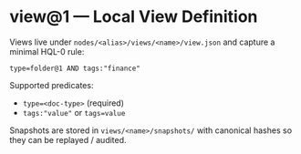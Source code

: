 # view@1 — Local View Definition

Views live under `nodes/<alias>/views/<name>/view.json` and capture a minimal
HQL-0 rule:

```
type=folder@1 AND tags:"finance"
```

Supported predicates:
- `type=<doc-type>` (required)
- `tags:"value"` or `tags=value`

Snapshots are stored in `views/<name>/snapshots/` with canonical hashes so they
can be replayed / audited.
